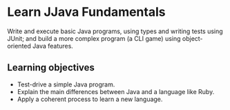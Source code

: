 # Learn JJava Fundamentals

Write and execute basic Java programs, using types and writing tests using JUnit; and build a more complex program (a CLI game) using object-oriented Java features.

## Learning objectives

* Test-drive a simple Java program.
* Explain the main differences between Java and a language like Ruby.
* Apply a coherent process to learn a new language.
